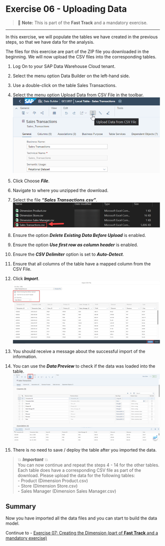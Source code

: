 # Exercise 06 - Uploading Data

>:memo: **Note:** This is part of the <strong>Fast Track</strong> and a mandatory exercise.

---

In this exercise, we will populate the tables we have created in the previous steps, so that we have data for the analysis.

The files for this exercise are part of the ZIP file you downloaded in the beginning.
We will now upload the CSV files into the corresponding tables.
1. Log On to your SAP Data Warehouse Cloud tenant.
2. Select the menu option Data Builder on the left-hand side.
3. Use a double-click on the table Sales Transactions.
4. Select the menu option Upload Data from CSV File in the toolbar.
<br>![](images/00_00_0061.png) 

5. Click Choose ***File***.  
6. Navigate to where you unzipped the download.
7. Select the file ***“Sales Transactions.csv”***.
<br>![](images/00_00_0062.png) 

8. Ensure the option ***Delete Existing Data Before Upload*** is enabled.
9. Ensure the option ***Use first row as column header*** is enabled.
10. Ensure the ***CSV Delimiter*** option is set to ***Auto-Detect***.
11. Ensure that all columns of the table have a mapped column from the CSV File.
12. Click ***Import***.
<br>![](images/00_00_0063.png) 

13. You should receive a message about the successful import of the information.
14. You can use the ***Data Preview*** to check if the data was loaded into the table.
<br>![](images/00_00_0206.png)

15. There is no need to save / deploy the table after you imported the data.

> :boom: ***Important*** :boom: <br> You can now continue and repeat the steps 4 - 14 for the other tables. Each table does have a corresponding CSV file as part of the download. Please upload the data for the following tables:<br>- Product (Dimension Product.csv)<br>- Store (Dimension Store.csv) <br>- Sales Manager (Dimension Sales Manager.csv)<br>


## Summary

Now you have imported all the data files and you can start to build the data model. 

Continue to - [Exercise 07: Creating the Dimension (part of <strong>Fast Track</strong> and a mandatory exercise)](../ex07/README.md)
